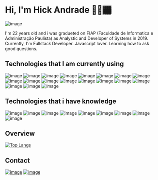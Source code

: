 # Hi, I'm Hick Andrade 👋🏻🏾

![image](https://user-images.githubusercontent.com/28534567/117365207-55562080-ae95-11eb-9ae4-ec3207419799.png)

I'm 22 years old and i was gradueted on FIAP (Faculdade de Informatica e Administração Paulista) as Analystic and Developer of Systems in 2019. Currently, I'm Fullstack Developer. Javascript lover. Learning how to ask good questions.

## Technologies that I am currently using

![image](https://img.shields.io/badge/React-316192?&style=for-the-badge&logo=react&logoColor=white)
![image](https://img.shields.io/badge/Redux-316192?&style=for-the-badge&logo=redux&logoColor=white)
![image](https://img.shields.io/badge/Express-F37626?&style=for-the-badge&logo=express&logoColor=white)
![image](https://img.shields.io/badge/Nodejs-E34F26?style=for-the-badge&logo=nodedotjs&logoColor=white)
![image](https://img.shields.io/badge/Javascript-1572B6?style=for-the-badge&logo=javascript&logoColor=white)
![image](https://img.shields.io/badge/Typescript-00000F?style=for-the-badge&logo=typescript&logoColor=white)
![image](https://img.shields.io/badge/Jest-316192?style=for-the-badge&logo=Jest&logoColor=white)
![image](https://img.shields.io/badge/Electron-316192?style=for-the-badge&logo=electron&logoColor=white)
![image](https://img.shields.io/badge/Advpl-07405E?style=for-the-badge&logo=advpl&logoColor=white)
![image](https://img.shields.io/badge/Docker-563D7C?style=for-the-badge&logo=docker&logoColor=white)
![image](https://img.shields.io/badge/MySql-092E20?style=for-the-badge&logo=mysql&logoColor=white)
![image](https://img.shields.io/badge/Git-430098?style=for-the-badge&logo=git&logoColor=white)
![image](https://img.shields.io/badge/Postman-2CA5E0?style=for-the-badge&logo=postman&logoColor=white)
![image](https://img.shields.io/badge/Figma-F05032?style=for-the-badge&logo=figma&logoColor=white)
![image](https://img.shields.io/badge/Html-FF6C37?style=for-the-badge&logo=Postman&logoColor=white)
![image](https://img.shields.io/badge/Css3-43B02A?style=for-the-badge&logo=Css3&logoColor=white)
![image](https://img.shields.io/badge/Sass-232F3E?style=for-the-badge&logo=sass&logoColor=white)
![image](https://img.shields.io/badge/Windows-0078D6?style=for-the-badge&logo=windows&logoColor=white)
![image](https://img.shields.io/badge/Microsoft_VBA-0078D6?style=for-the-badge&logo=vba&logoColor=white)


## Technologies that i have knowledge
![image](https://img.shields.io/badge/Java-ED8B00?style=for-the-badge&logo=java&logoColor=white)
![image](https://img.shields.io/badge/C%23-239120?style=for-the-badge&logo=c-sharp&logoColor=white)
![image](https://img.shields.io/badge/Microsoft%20SQL%20Sever-CC2927?style=for-the-badge&logo=microsoft%20sql%20server&logoColor=white)
![image](https://img.shields.io/badge/Flask-000000?style=for-the-badge&logo=flask&logoColor=white)
![image](https://img.shields.io/badge/Visual_Studio_Code-0078D4?style=for-the-badge&logo=visual%20studio%20code&logoColor=white)
![image](https://img.shields.io/badge/.NET-5C2D91?style=for-the-badge&logo=.net&logoColor=white)
![image](https://img.shields.io/badge/jQuery-0769AD?style=for-the-badge&logo=jquery&logoColor=white)
![image](https://img.shields.io/badge/Spring-6DB33F?style=for-the-badge&logo=spring&logoColor=white)
![image](https://img.shields.io/badge/JavaScript-F7DF1E?style=for-the-badge&logo=javascript&logoColor=black)


## Overview
[![Top Langs](https://github-readme-stats.vercel.app/api/top-langs/?username=HickAndrade&layout=compact&hide=HTML,Javascript)](https://github.com/HickAndrade/github-readme-stats)

## Contact
[![image](https://img.shields.io/badge/LinkedIn-0077B5?style=for-the-badge&logo=linkedin&logoColor=white)](https://www.linkedin.com/in/a-calazans/)
[![image](https://img.shields.io/badge/Microsoft_Outlook-0078D4?style=for-the-badge&logo=microsoft-outlook&logoColor=white)](mailto:armestrongcalazans@hotmail.com) 
